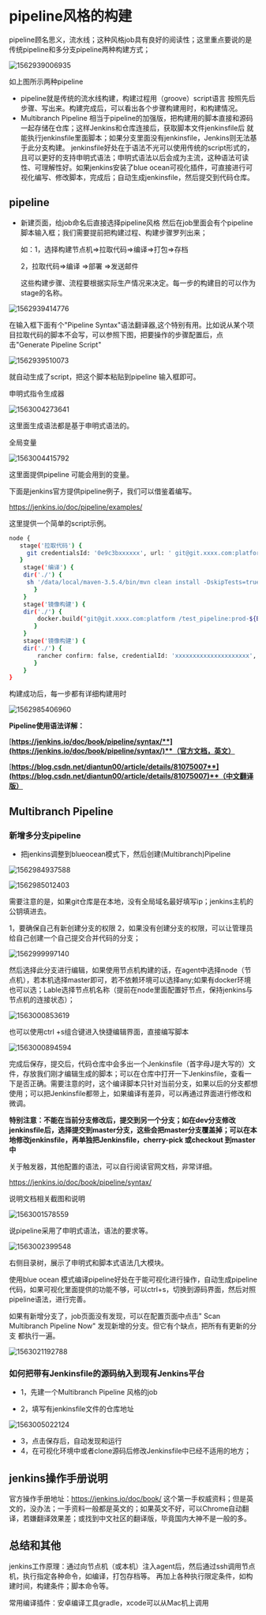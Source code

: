 

# pipeline风格的构建

pipeline顾名思义，流水线；这种风格job具有良好的阅读性；这里重点要说的是传统pipeline和多分支pipeline两种构建方式；

![1562939006935](images/1562939006935.png)

如上图所示两种pipeline

- pipeline就是传统的流水线构建，构建过程用（groove）script语言 按照先后步骤、写出来。构建完成后，可以看出各个步骤构建用时，和构建情况。
- Multibranch Pipeline 相当于pipeline的加强版，把构建用的脚本直接和源码一起存储在仓库；这样Jenkins和仓库连接后，获取脚本文件jenkinsfile后 就能执行jenkinsfile里面脚本；如果分支里面没有jenkinsfile，Jenkins则无法基于此分支构建。 jenkinsfile好处在于语法不光可以使用传统的script形式的，且可以更好的支持申明式语法；申明式语法以后会成为主流，这种语法可读性、可理解性好。如果jenkins安装了blue ocean可视化插件，可直接进行可视化编写、修改脚本，完成后；自动生成jenkinsfile，然后提交到代码仓库。

## pipeline

- 新建页面，给job命名后直接选择pipeline风格
  然后在job里面会有个pipeline脚本输入框；我们需要提前把构建过程、构建步骤罗列出来；

  如：1，选择构建节点机=>拉取代码=>编译=>打包=>存档

    2，拉取代码=>编译 =>部署 =>发送邮件

  这些构建步骤、流程要根据实际生产情况来决定。每一步的构建目的可以作为stage的名称。


![1562939414776](images/1562939414776.png)

在输入框下面有个"Pipeline  Syntax"语法翻译器,这个特别有用。比如说从某个项目拉取代码的脚本不会写，可以参照下图，把要操作的步骤配置后，点击"Generate Pipeline Script"

![1562939510073](images/1562939510073.png)

就自动生成了script，把这个脚本粘贴到pipeline 输入框即可。

申明式指令生成器

![1563004273641](images/1563004273641.png)

这里面生成语法都是基于申明式语法的。

全局变量

![1563004415792](images/1563004415792.png)

这里面提供pipeline 可能会用到的变量。

下面是jenkins官方提供pipeline例子，我们可以借鉴着编写。

<https://jenkins.io/doc/pipeline/examples/>

这里提供一个简单的script示例。



```bash
node {
   stage('拉取代码') {
     git credentialsId: '0e9c3bxxxxxx', url: ' git@git.xxxx.com:platform/xxr.git'
   }
    stage('编译') {
    dir('./') {
     sh '/data/local/maven-3.5.4/bin/mvn clean install -DskipTests=true'
       }
    }
    stage('镜像构建') {
    dir('./') {
        docker.build("git@git.xxxx.com:platform /test_pipeline:prod-${BUILD_ID}").push()
       }
    } 
    stage('镜像构建') {
    dir('./') {
        rancher confirm: false, credentialId: 'xxxxxxxxxxxxxxxxxxxxx', endpoint: 'http://docker仓库地址:8080/v2', environmentId: '1a5', environments: '', image: 'docker仓库ip/ test_pipeline:prod-${BUILD_ID}', ports: '', service: 'project /test_pipeline_1', timeout: 50
       }
    }      
}
```

构建成功后，每一步都有详细构建用时

![1562985406960](images/1562985406960.png)

**Pipeline使用语法详解：**

[**https://jenkins.io/doc/book/pipeline/syntax/**](https://jenkins.io/doc/book/pipeline/syntax/)**（官方文档，英文）**

[**https://blog.csdn.net/diantun00/article/details/81075007**](https://blog.csdn.net/diantun00/article/details/81075007)**（中文翻译版）**



## Multibranch Pipeline

### 新增多分支pipeline

- 把jenkins调整到blueocean模式下，然后创建(Multibranch)Pipeline

![1562984937588](images/1562984937588.png)

![1562985012403](images/1562985012403.png)

需要注意的是，如果git仓库是在本地，没有全局域名最好填写ip；jenkins主机的公钥填进去。

1，要确保自己有新创建分支的权限 2，如果没有创建分支的权限，可以让管理员给自己创建一个自己提交合并代码的分支；

![1562999997140](images/1562999997140.png)

然后选择此分支进行编辑，如果使用节点机构建的话，在agent中选择node（节点机），若本机选择master即可，若不依赖环境可以选择any;如果有docker环境也可以选；Lable选择节点机名称（提前在node里面配置好节点，保持jenkins与节点机的连接状态）；

![1563000853619](images/1563000853619.png)

也可以使用ctrl +s组合键进入快捷编辑界面，直接编写脚本

![1563000894594](images/1563000894594.png)

完成后保存，提交后，代码仓库中会多出一个Jenkinsfile（首字母J是大写的）文件，存放我们刚才编辑生成的脚本；可以在仓库中打开一下Jenkinsfile，查看一下是否正确。需要注意的时，这个编译脚本只针对当前分支，如果以后的分支都想使用；可以把Jenkinsfile都带上，如果编译有差异，可以再通过界面进行修改和微调。

**特别注意：不能在当前分支修改后，提交到另一个分支；如在dev分支修改jenkinsfile后，选择提交到master分支，这些会把master分支覆盖掉；可以在本地修改jenkinsfile，再单独把Jenkinsfile，cherry-pick 或checkout 到master中**

关于触发器，其他配置的语法，可以自行阅读官网文档，非常详细。

<https://jenkins.io/doc/book/pipeline/syntax/>

说明文档相关截图和说明

![1563001578559](images/1563001578559.png)

说pipeline采用了申明式语法，语法的要求等。

![1563002399548](images/1563002399548.png)

右侧目录树，展示了申明式和脚本式语法几大模块。

使用blue ocean 模式编译pipeline好处在于能可视化进行操作，自动生成pipeline 代码，如果可视化里面提供的功能不够，可以ctrl+s，切换到源码界面，然后对照pipeline语法，进行完善。

如果有新增分支了，job页面没有发现，可以在配置页面中点击" Scan Multibranch Pipeline Now"   发现新增的分支。但它有个缺点，把所有有更新的分支 都执行一遍。

![1563021192788](images/1563021192788.png)

### 如何把带有Jenkinsfile的源码纳入到现有Jenkins平台	

- 1，先建一个Multibranch Pipeline 风格的job

- 2，填写有jenkinsfile文件的仓库地址

![1563005022124](images/1563005022124.png)

- 3，点击保存后，自动发现和运行
- 4，在可视化环境中或者clone源码后修改Jenkinsfile中已经不适用的地方；



## jenkins操作手册说明

官方操作手册地址：<https://jenkins.io/doc/book/> 这个第一手权威资料；但是英文的，没办法；一手资料一般都是英文的；如果英文不好，可以Chrome自动翻译，若嫌翻译效果差；或找到中文社区的翻译版，毕竟国内大神不是一般的多。



## 总结和其他

jenkins工作原理：通过向节点机（或本机）注入agent后，然后通过ssh调用节点机，执行指定各种命令，如编译，打包存档等。 再加上各种执行限定条件，如构建时间，构建条件；脚本命令等。

常用编译插件：安卓编译工具gradle，xcode可以从Mac机上调用

